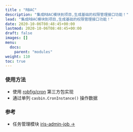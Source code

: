 ```yaml
---
title : "RBAC"
description: "集成RBAC模块到项目,生成基础的权限管理接口功能！"
lead: "集成RBAC模块到项目,生成基础的权限管理接口功能！"
date: 2020-10-06T08:48:45+00:00
lastmod: 2020-10-06T08:48:45+00:00
draft: false
images: []
menu:
  docs:
    parent: "modules"
weight: 110
toc: true
---
```


### 使用方法

- 使用 [robfig/cron](https://github.com/robfig/cron) 第三方包实现
- 通过单列 `casbin.CronInstance()` 操作数据
  
### 参考

- 任务管理模块 [iris-admin-job →](https://github.com/snowlyg/iris-admin-job)